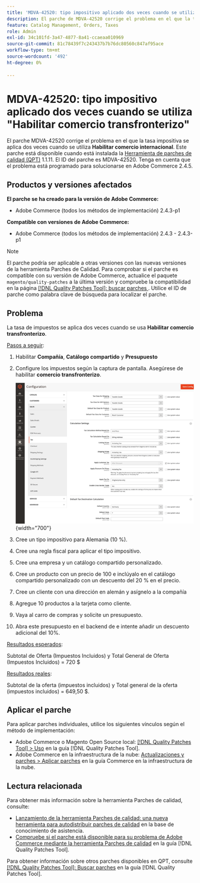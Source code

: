 ```yaml
---
title: 'MDVA-42520: tipo impositivo aplicado dos veces cuando se utiliza "Habilitar comercio transfronterizo"'
description: El parche de MDVA-42520 corrige el problema en el que la tasa impositiva se aplica dos veces cuando se utiliza el **Enable Cross Border Trade**. Este parche está disponible cuando está instalada la [Quality Patches Tool (QPT)](https://experienceleague.adobe.com/es/docs/commerce-knowledge-base/kb/announcements/commerce-announcements/magento-quality-patches-released-new-tool-to-self-serve-quality-patches) 1.1.11. El ID del parche es MDVA-42520. Tenga en cuenta que el problema está programado para solucionarse en Adobe Commerce 2.4.5.
feature: Catalog Management, Orders, Taxes
role: Admin
exl-id: 34c101fd-3a47-4877-8a41-ccaeaa010969
source-git-commit: 81c78439f7c243437b7b76dc80560c847af95ace
workflow-type: tm+mt
source-wordcount: '492'
ht-degree: 0%

---
```


# MDVA-42520: tipo impositivo aplicado dos veces cuando se utiliza &quot;Habilitar comercio transfronterizo&quot;

El parche MDVA-42520 corrige el problema en el que la tasa impositiva se aplica dos veces cuando se utiliza **Habilitar comercio internacional**. Este parche está disponible cuando está instalada la [Herramienta de parches de calidad (QPT)](https://experienceleague.adobe.com/es/docs/commerce-knowledge-base/kb/announcements/commerce-announcements/magento-quality-patches-released-new-tool-to-self-serve-quality-patches) 1.1.11. El ID del parche es MDVA-42520. Tenga en cuenta que el problema está programado para solucionarse en Adobe Commerce 2.4.5.

## Productos y versiones afectados

**El parche se ha creado para la versión de Adobe Commerce:**

* Adobe Commerce (todos los métodos de implementación) 2.4.3-p1

**Compatible con versiones de Adobe Commerce:**

* Adobe Commerce (todos los métodos de implementación) 2.4.3 - 2.4.3-p1

>[!NOTE]
>
>El parche podría ser aplicable a otras versiones con las nuevas versiones de la herramienta Parches de Calidad. Para comprobar si el parche es compatible con su versión de Adobe Commerce, actualice el paquete `magento/quality-patches` a la última versión y compruebe la compatibilidad en la página [[!DNL Quality Patches Tool]: buscar parches ](https://experienceleague.adobe.com/es/docs/commerce-knowledge-base/kb/announcements/commerce-announcements/magento-quality-patches-released-new-tool-to-self-serve-quality-patches). Utilice el ID de parche como palabra clave de búsqueda para localizar el parche.

## Problema

La tasa de impuestos se aplica dos veces cuando se usa **Habilitar comercio transfronterizo**.

<u>Pasos a seguir</u>:

1. Habilitar **Compañía**, **Catálogo compartido** y **Presupuesto**
1. Configure los impuestos según la captura de pantalla. Asegúrese de habilitar **comercio transfronterizo**.

   ![configuración de impuestos](/help/assets/tools/tax_settings_1.png){width="700"}

1. Cree un tipo impositivo para Alemania (10 %).
1. Cree una regla fiscal para aplicar el tipo impositivo.
1. Cree una empresa y un catálogo compartido personalizado.
1. Cree un producto con un precio de 100 e inclúyalo en el catálogo compartido personalizado con un descuento del 20 % en el precio.
1. Cree un cliente con una dirección en alemán y asígnelo a la compañía
1. Agregue 10 productos a la tarjeta como cliente.
1. Vaya al carro de compras y solicite un presupuesto.
1. Abra este presupuesto en el backend de e intente añadir un descuento adicional del 10%.

<u>Resultados esperados</u>:

Subtotal de Oferta (Impuestos Incluidos) y Total General de Oferta (Impuestos Incluidos) = 720 $

<u>Resultados reales</u>:

Subtotal de la oferta (impuestos incluidos) y Total general de la oferta (impuestos incluidos) = 649,50 $.

## Aplicar el parche

Para aplicar parches individuales, utilice los siguientes vínculos según el método de implementación:

* Adobe Commerce o Magento Open Source local: [[!DNL Quality Patches Tool] > Uso](/help/tools/quality-patches-tool/usage.md) en la guía [!DNL Quality Patches Tool].
* Adobe Commerce en la infraestructura de la nube: [Actualizaciones y parches > Aplicar parches](https://experienceleague.adobe.com/docs/commerce-cloud-service/user-guide/develop/upgrade/apply-patches.html?lang=es) en la guía Commerce en la infraestructura de la nube.

## Lectura relacionada

Para obtener más información sobre la herramienta Parches de calidad, consulte:

* [Lanzamiento de la herramienta Parches de calidad: una nueva herramienta para autodistribuir parches de calidad](https://experienceleague.adobe.com/es/docs/commerce-knowledge-base/kb/announcements/commerce-announcements/magento-quality-patches-released-new-tool-to-self-serve-quality-patches) en la base de conocimiento de asistencia.
* [Compruebe si el parche está disponible para su problema de Adobe Commerce mediante la herramienta Parches de calidad](/help/tools/quality-patches-tool/patches-available-in-qpt/check-patch-for-magento-issue-with-magento-quality-patches.md) en la guía [!DNL Quality Patches Tool].

Para obtener información sobre otros parches disponibles en QPT, consulte [[!DNL Quality Patches Tool]: Buscar parches](https://experienceleague.adobe.com/tools/commerce-quality-patches/index.html?lang=es) en la guía [!DNL Quality Patches Tool].
